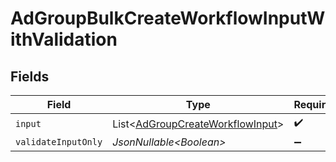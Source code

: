 # AdGroupBulkCreateWorkflowInputWithValidation


## Fields

| Field                                                                                      | Type                                                                                       | Required                                                                                   | Description                                                                                |
| ------------------------------------------------------------------------------------------ | ------------------------------------------------------------------------------------------ | ------------------------------------------------------------------------------------------ | ------------------------------------------------------------------------------------------ |
| `input`                                                                                    | List\<[AdGroupCreateWorkflowInput](../../models/components/AdGroupCreateWorkflowInput.md)> | :heavy_check_mark:                                                                         | N/A                                                                                        |
| `validateInputOnly`                                                                        | *JsonNullable\<Boolean>*                                                                   | :heavy_minus_sign:                                                                         | N/A                                                                                        |